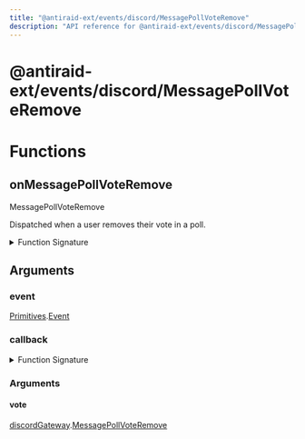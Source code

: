 ```yaml
---
title: "@antiraid-ext/events/discord/MessagePollVoteRemove"
description: "API reference for @antiraid-ext/events/discord/MessagePollVoteRemove"
---
```


<div id="@antiraid-ext/events/discord/MessagePollVoteRemove"></div>

# @antiraid-ext/events/discord/MessagePollVoteRemove

<div id="Functions"></div>

# Functions

<div id="onMessagePollVoteRemove"></div>

## onMessagePollVoteRemove

MessagePollVoteRemove



Dispatched when a user removes their vote in a poll.

<details>
<summary>Function Signature</summary>

```luau
--- MessagePollVoteRemove
---
--- Dispatched when a user removes their vote in a poll.
function onMessagePollVoteRemove(event: Primitives.Event, callback: (vote: discordGateway.MessagePollVoteRemove) -> ()) end
```

</details>

<div id="Arguments"></div>

## Arguments

<div id="event"></div>

### event

[Primitives](#module.Primitives).[Event](#Event)



<div id="callback"></div>

### callback

<details>
<summary>Function Signature</summary>

```luau
callback: (vote: discordGateway.MessagePollVoteRemove) -> ()
```

</details>

<div id="Arguments"></div>

### Arguments

<div id="vote"></div>

#### vote

[discordGateway](#module.discordGateway).[MessagePollVoteRemove](#MessagePollVoteRemove)



